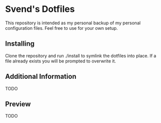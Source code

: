 Svend's Dotfiles
================

This repository is intended as my personal backup of my personal configuration files. Feel free to use for your own setup.

Installing
----------
Clone the repository and run ./install to symlink the dotfiles into place. If a file already exists you will be prompted to overwrite it.

Additional Information
----------------------
TODO

Preview
-------
TODO


